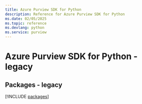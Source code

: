 ```yaml
---
title: Azure Purview SDK for Python
description: Reference for Azure Purview SDK for Python
ms.date: 02/05/2025
ms.topic: reference
ms.devlang: python
ms.service: purview
---
```

# Azure Purview SDK for Python - legacy
## Packages - legacy
[!INCLUDE [packages](purview-index.md)]